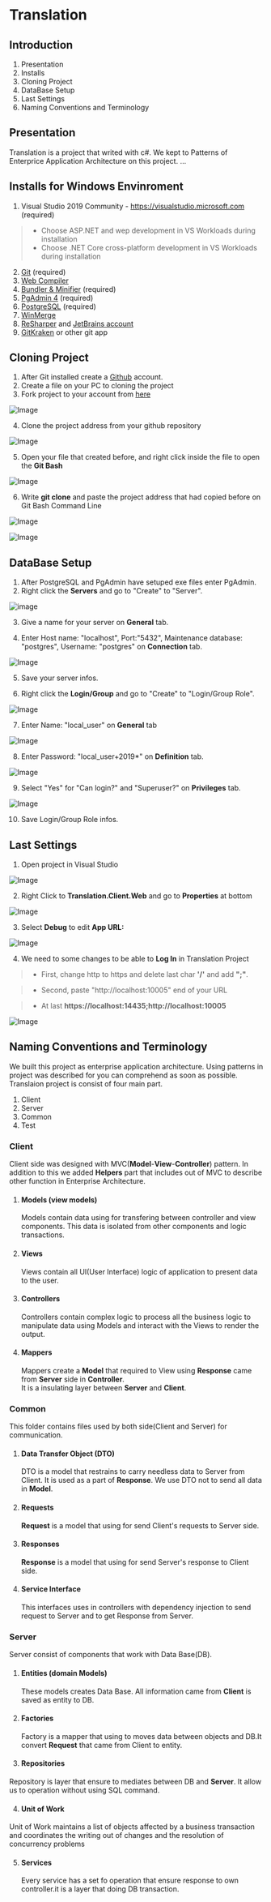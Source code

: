 # Translation
## Introduction
1. Presentation  
2. Installs  
3. Cloning Project  
4. DataBase Setup  
5. Last Settings  
6. Naming Conventions and Terminology
## Presentation
Translation is a project that writed with c#. We kept to Patterns of Enterprice Application Architecture on this project. ...
## Installs for Windows Envinroment
1. Visual Studio  2019 Community - https://visualstudio.microsoft.com (required)
>
>* Choose ASP.NET and wep development in VS Workloads during installation
>* Choose .NET Core cross-platform development in VS Workloads during installation  
>  
2. [Git](https://git-scm.com/downloads) (required)  
3. [Web Compiler](https://marketplace.visualstudio.com/items?itemName=MadsKristensen.WebCompiler)
4. [Bundler & Minifier](https://marketplace.visualstudio.com/items?itemName=MadsKristensen.BundlerMinifier) (required)  
5. [PgAdmin 4](https://www.pgadmin.org/download/pgadmin-4-windows/) (required)
6. [PostgreSQL](https://www.postgresql.org/download/) (required)  
7. [WinMerge](https://winmerge.org/)
8. [ReSharper](https://www.jetbrains.com/resharper/]) and [JetBrains account](https://account.jetbrains.com)
9. [GitKraken](https://www.gitkraken.com) or other git app  
## Cloning Project  
1. After Git installed create a [Github](https://github.com) account.  
2. Create a file on your PC to cloning the project  
3. Fork project to your account from [here](https://github.com/anatolia/translation)  
  
![Image](Doc/Installation/git_pictures/1_git.png)  

4. Clone the project address from your github repository  
  
![Image](Doc/Installation/git_pictures/2_git.png)  
  
5. Open your file that created before, and right click inside the file to open the **Git Bash**    
  
![Image](Doc/Installation/git_pictures/3_git.png)  

6. Write **git clone** and paste the project address that had copied before on Git Bash Command Line  
  
![Image](Doc/Installation/git_pictures/4_git.png)  
  
![Image](Doc/Installation/git_pictures/5_git.png)  
  
## DataBase Setup  
1. After PostgreSQL and PgAdmin have setuped exe files enter PgAdmin.  
2. Right click the **Servers** and go to "Create" to "Server".  
  
![image](Doc/Installation/db_pictures/first-pgAdmin4.png  "")  
  
3. Give a name for your server on **General** tab.  
  
4. Enter Host name: "localhost", Port:"5432", Maintenance database: "postgres", Username: "postgres" on **Connection** tab.  
  
![Image](Doc/Installation/db_pictures/second-pgAdmin4.png)  
  
5. Save your server infos.  
  
6. Right click the **Login/Group** and go to "Create" to "Login/Group Role".  
  
![Image](Doc/Installation/db_pictures/fourth-pgAdmin4.png)  
  
7. Enter Name: "local_user" on **General** tab  
  
![Image](Doc/Installation/db_pictures/fifth-pgAdmin4.png)  
  
8. Enter Password: "local_user+2019*" on **Definition** tab.  
  
![Image](Doc/Installation/db_pictures/sixthPgAdmin4.png)  
  
9. Select "Yes" for "Can login?" and "Superuser?" on **Privileges** tab.  
  
![Image](Doc/Installation/db_pictures/seventh-pgAdmin4.png)  
  
10. Save Login/Group Role infos.  
  
## Last Settings
1. Open project in Visual Studio  
  
![Image](Doc/Installation/set_picture/1_set.png)  
  
2. Right Click to **Translation.Client.Web** and go to **Properties** at bottom  
  
![Image](Doc/Installation/set_picture/2_set.png)  
  
3. Select **Debug** to edit **App URL:**  
  
![Image](Doc/Installation/set_picture/3_set.png)  
  
4. We need to some changes to be able to **Log In** in Translation Project  

>* First, change http to https and delete last char **'/'** and  add **";"**.  
  
>* Second, paste "http://localhost:10005" end of your URL  
  
>* At last **https://localhost:14435;http://localhost:10005**  
  
![Image](Doc/Installation/set_picture/3_set.png)  
  
## Naming Conventions and Terminology  
We built this project as enterprise application architecture. 
Using patterns in project was described for you can comprehend as soon as possible. 
Translaion project is consist of four main part.  
1. Client
2. Server 
3. Common
4. Test

### Client  
Client side was designed with MVC(**Model**-**View**-**Controller**) pattern. 
In addition to this  we added **Helpers** part that includes out of MVC to describe other function in Enterprise Architecture.  
  
1. #### Models (view models)  
   Models contain data using for transfering between controller and view components. 
   This data is isolated from other components and logic transactions.
   
2. #### Views  
   Views contain all UI(User Interface) logic of application to present data to the user.  

3. #### Controllers  
   Controllers contain complex logic to process all the business logic 
   to manipulate data using Models and interact with the Views to render the output.   

4. #### Mappers  
   Mappers create a **Model** that required to View using **Response** came from **Server** side in **Controller**.  
   It is a insulating layer between **Server** and **Client**.  

### Common  
This folder contains files used by both side(Client and Server) for communication.  

1. #### Data Transfer Object (DTO)  
   DTO is a model that restrains to carry needless data to Server from Client. It is used as a part of **Response**.
   We use DTO not to send all data in **Model**.
   
2. #### Requests  
   **Request** is a model that using for send Client's requests to Server side.

3. #### Responses  
   **Response** is a model that using for send Server's response to Client side.  
   
4. #### Service Interface  
   This interfaces uses in controllers with dependency injection to send request to Server and to get Response from Server.  
   
### Server  
Server consist of components that work with Data Base(DB).   

1. #### Entities (domain Models)  
    These models creates Data Base. All information came from **Client** is saved as entity to DB.  
    
2. #### Factories  
   Factory is a mapper that using to moves data between objects and DB.It convert **Request** that came from Client to entity.  
   
3.  #### Repositories  
   Repository is layer that ensure to mediates between DB and **Server**. It allow us to operation without using SQL command.  

4.  #### Unit of Work  
   Unit of Work maintains a list of objects affected by a business transaction and coordinates the writing out of changes and the resolution of concurrency problems  
  
5. #### Services  
   Every service has a set fo operation that ensure response  to own controller.it is a layer that doing DB transaction.





























 
